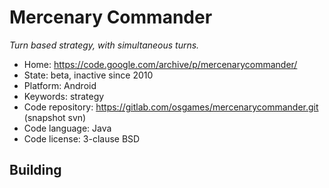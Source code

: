 # Mercenary Commander

_Turn based strategy, with simultaneous turns._

- Home: https://code.google.com/archive/p/mercenarycommander/
- State: beta, inactive since 2010
- Platform: Android
- Keywords: strategy
- Code repository: https://gitlab.com/osgames/mercenarycommander.git (snapshot svn)
- Code language: Java
- Code license: 3-clause BSD

## Building
